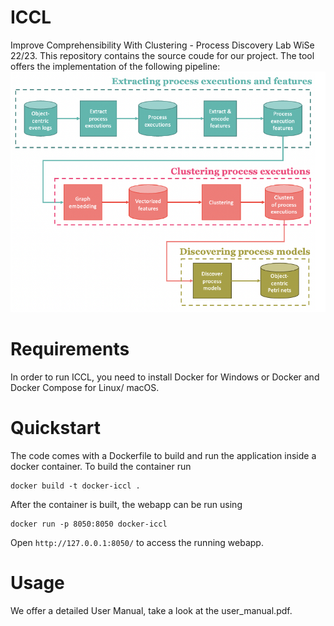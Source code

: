 # ICCL
Improve Comprehensibility With Clustering - Process Discovery Lab WiSe 22/23.
This repository contains the source coude for our project. The tool offers the implementation of the following pipeline:
![plot](./assets/manual/iccl_pipeline.png)

# Requirements
In order to run ICCL, you need to install Docker for Windows or Docker and Docker Compose for Linux/ macOS.

# Quickstart
The code comes with a Dockerfile to build and run the application inside a docker container. To build the container run
```
docker build -t docker-iccl . 
```
After the container is built, the webapp can be run using
```
docker run -p 8050:8050 docker-iccl
```
Open ```http://127.0.0.1:8050/``` to access the running webapp.

# Usage 
We offer a detailed User Manual, take a look at the user_manual.pdf.
